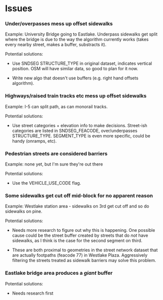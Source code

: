 # Issues

### Under/overpasses mess up offset sidewalks

Example: University Bridge going to Eastlake. Underpass sidewalks get split
where the bridge is due to the way the algorithm currently works (takes every
nearby street, makes a buffer, substracts it).

Potential solutions:

* Use SNDSEG STRUCTURE_TYPE in original dataset, indicates vertical position.
OSM will have similar data, so good to plan for it now.

* Write new algo that doesn't use buffers (e.g. right hand offsets algorithm).

### Highways/raised train tracks etc mess up offset sidewalks

Example: I-5 can split path, as can monorail tracks.

Potential solutions:

* Use street categories + elevation info to make decisions. Street-ish
categories are listed in SNDSEG_FEACODE, over/underpasses STRUCTURE_TYPE.
SEGMENT_TYPE is even more specific, could be handy (onramps, etc).

### Pedestrian streets are considered barriers

Example: none yet, but I'm sure they're out there

Potential solutions:

* Use the VEHICLE_USE_CODE flag.

### Some sidewalks get cut off mid-block for no apparent reason

Example: Westlake station area - sidewalks on 3rd get cut off and so do
sidewalks on pine.

Potential solutions:

* Needs more research to figure out why this is happening. One possible
cause could be the street buffer created by streets that do *not* have
sidewalks, as I think is the case for the second segment on third.

* These are both proximal to geometries in the street network dataset that
are actually footpaths (feacode 77) in Westlake Plaza. Aggressively filtering
the streets treated as sidewalk barriers may solve this problem.

### Eastlake bridge area produces a *giant* buffer

Potential solutions:

* Needs research first
